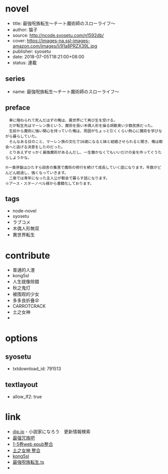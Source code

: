 # novel

- title: 最強呪族転生～チート魔術師のスローライフ～
- author: 猫子
- source: http://ncode.syosetu.com/n1592db/
- cover: https://images-na.ssl-images-amazon.com/images/I/91a8PRZX39L.jpg
- publisher: syosetu
- date: 2018-07-05T18:21:00+08:00
- status: 連載

## series

- name: 最強呪族転生～チート魔術師のスローライフ～

## preface


```
　車に撥ねられて死んだはずの俺は、異世界にて再び生を受ける。
　だが転生先はマーレン族という、魔術を扱い木偶人形を操る胡散臭い少数民族だった。
　生前から魔術に強い関心を持っていた俺は、周囲がちょっと引くくらい熱心に魔術を学びながら暮らしていた。
　そんなある日のこと、マーレン族の文化で16歳になると妹と結婚させられると聞き、俺は都会へと逃げる決意をしたのだった。
　とりあえずせっかく最強魔術があるんだし、一生働かなくてもいいだけの金を作ってぐうたらしようかな。

※一章序盤はひたすら田舎の集落で魔術の修行を続けて成長していく話になります。年数がどんどん経過し、強くなっていきます。
　二章では青年になった主人公が都会で暮らす話になります。
※アース・スターノベル様から書籍化しております。
```

## tags

- node-novel
- syosetu
- ラブコメ
- 木偶人形無双
- 異世界転生

# contribute

- 普通的人渣
- kong5sl
- 人生就像除錯
- 秋之鬼灯
- 被围观的少女
- 多多良折叠伞
- CARROTCRACK
- 土之女神
- 

# options

## syosetu

- txtdownload_id: 791513

## textlayout

- allow_lf2: true

# link

- [dip.jp](https://narou.dip.jp/search.php?text=n1592db&novel=all&genre=all&new_genre=all&length=0&down=0&up=100) - 小説家になろう　更新情報検索
- [最强咒族吧](https://tieba.baidu.com/f?kw=%E6%9C%80%E5%BC%BA%E5%92%92%E6%97%8F&ie=utf-8&tp=0 "")
- [1-5卷web epub整合](https://tieba.baidu.com/p/5765951643 "1-5卷web epub整合")
- [土之女神 整合](https://tieba.baidu.com/p/4422629720 "整合")
- [kong5sl](http://tieba.baidu.com/home/main/?un=kong5sl&ie=utf-8&fr=frs&red_tag=d0474615308)
- [最強呪族転生.ts](https://github.com/bluelovers/node-novel/blob/master/lib/locales/%E6%9C%80%E5%BC%B7%E5%91%AA%E6%97%8F%E8%BB%A2%E7%94%9F.ts)
- 
